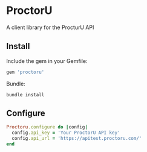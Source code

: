 ProctorU
=========

A client library for the ProcturU API

Install
-------

Include the gem in your Gemfile:

```ruby
gem 'proctoru'
```

Bundle:

    bundle install

Configure
---------

```ruby
Proctoru.configure do |config|
  config.api_key = 'Your ProctorU API key'
  config.api_url = 'https://apitest.proctoru.com/'
end
```
